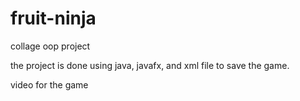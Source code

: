 # fruit-ninja
collage oop project

the project is done using java, javafx, and xml file to save the game.

video for the game

